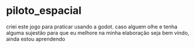 # piloto_espacial
 
criei este jogo para praticar usando a godot.
caso alguem olhe e tenha alguma sujestão para que eu melhore na minha elaboração seja bem vindo, ainda estou aprendendo
